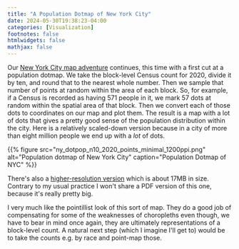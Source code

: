 ```yaml
---
title: "A Population Dotmap of New York City"
date: 2024-05-30T19:38:23-04:00
categories: [Visualization]
footnotes: false
htmlwidgets: false
mathjax: false
---
```


Our [New York City map adventure](https://kieranhealy.org/blog/archives/2024/05/29/race-and-ethnicity-in-new-york-city/) continues, this time with a first cut at a population dotmap. We take the block-level Census count for 2020, divide it by ten, and round that to the nearest whole number. Then we sample that number of points at random within the area of each block. So, for example, if a Census is recorded as having 571 people in it, we mark 57 dots at random within the spatial area of that block. Then we convert each of those dots to coordinates on our map and plot them. The result is a map with a lot of dots that gives a pretty good sense of the population distribution within the city. Here is a relatively scaled-down version because in a city of more than eight million people we end up with a _lot_ of dots.


{{% figure src="ny_dotpop_n10_2020_points_minimal_1200ppi.png" alt="Population dotmap of New York City" caption="Population Dotmap of NYC" %}}


There's also a [higher-resolution version](ny_dotpop_n10_2020_points_minimal_2400ppi.png) which is about 17MB in size. Contrary to my usual practice I won't share a PDF version of this one, because it's really pretty big.

I very much like the pointillist look of this sort of map. They do a good job of compensating for some of the weaknesses of choropleths even though, we have to bear in mind once again, they are ultimately representations of a block-level count. A natural next step (which I imagine I'll get to) would be to take the counts e.g. by race and point-map those. 
